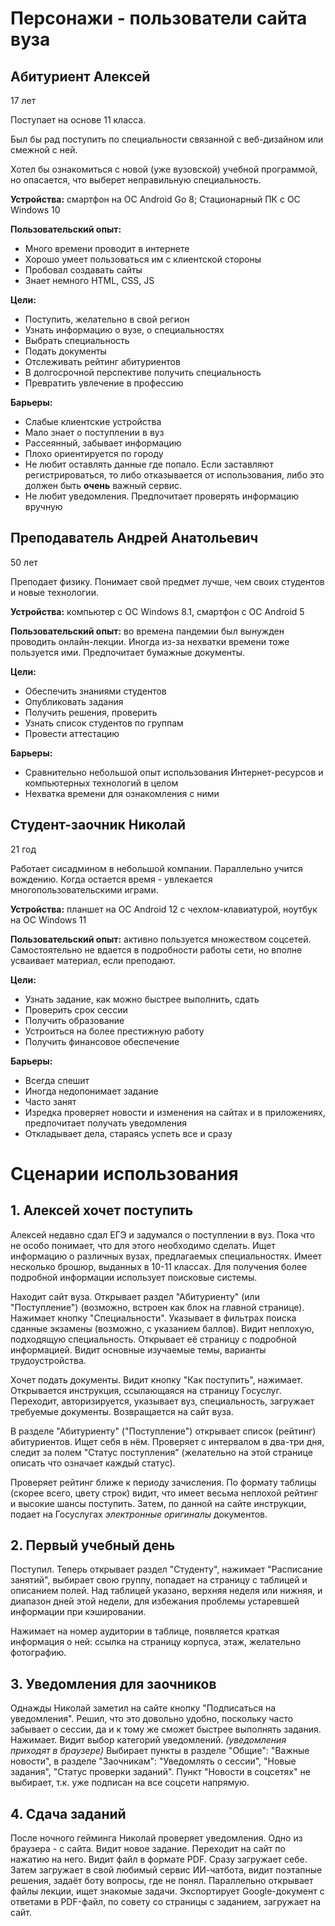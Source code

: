 Персонажи - пользователи сайта вуза
===================================

Абитуриент Алексей
------------------
17 лет

Поступает на основе 11 класса.

Был бы рад поступить по специальности связанной с веб-дизайном или смежной с ней.

Хотел бы ознакомиться с новой (уже вузовской) учебной программой, но опасается, что выберет неправильную специальность.

__Устройства:__ смартфон на ОС Android Go 8; Стационарный ПК с ОС Windows 10

__Пользовательский опыт:__
- Много времени проводит в интернете
- Хорошо умеет пользоваться им с клиентской стороны
- Пробовал создавать сайты
- Знает немного HTML, CSS, JS

__Цели:__
- Поступить, желательно в свой регион
- Узнать информацию о вузе, о специальностях
- Выбрать специальность
- Подать документы
- Отслеживать рейтинг абитуриентов
- В долгосрочной перспективе получить специальность
- Превратить увлечение в профессию

__Барьеры:__
- Слабые клиентские устройства
- Мало знает о поступлении в вуз
- Рассеянный, забывает информацию
- Плохо ориентируется по городу
- Не любит оставлять данные где попало. Если заставляют регистрироваться, то либо отказывается от использования, либо это должен быть __очень__ важный сервис.
- Не любит уведомления. Предпочитает проверять информацию вручную

Преподаватель Андрей Анатольевич
--------------------------------
50 лет

Преподает физику. Понимает свой предмет лучше, чем своих студентов и новые технологии.

__Устройства:__ компьютер с ОС Windows 8.1, смартфон с ОС Android 5

__Пользовательский опыт:__ во времена пандемии был вынужден проводить онлайн-лекции. Иногда из-за нехватки времени тоже пользуется ими. Предпочитает бумажные документы.

__Цели:__
- Обеспечить знаниями студентов
- Опубликовать задания
- Получить решения, проверить
- Узнать список студентов по группам
- Провести аттестацию

__Барьеры:__
- Сравнительно небольшой опыт использования Интернет-ресурсов и компьютерных технологий в целом
- Нехватка времени для ознакомления с ними

Студент-заочник Николай
-----------------------
21 год

Работает сисадмином в небольшой компании.
Параллельно учится вождению. Когда остается время - увлекается многопользовательскими играми.

__Устройства:__ планшет на ОС Android 12 с чехлом-клавиатурой, ноутбук на ОС Windows 11

__Пользовательский опыт:__ активно пользуется множеством соцсетей. Самостоятельно не вдается в подробности работы сети, но вполне усваивает материал, если преподают.

__Цели:__
- Узнать задание, как можно быстрее выполнить, сдать
- Проверить срок сессии
- Получить образование
- Устроиться на более престижную работу
- Получить финансовое обеспечение

__Барьеры:__
- Всегда спешит
- Иногда недопонимает задание
- Часто занят
- Изредка проверяет новости и изменения на сайтах и в приложениях, предпочитает получать уведомления
- Откладывает дела, стараясь успеть все и сразу

Сценарии использования
======================

1\. Алексей хочет поступить
--------------------------

Алексей недавно сдал ЕГЭ и задумался о поступлении в вуз. Пока что не особо понимает, что для этого необходимо сделать. Ищет информацию о различных вузах, предлагаемых специальностях. Имеет несколько брошюр, выданных в 10-11 классах. Для получения более подробной информации использует поисковые системы.

Находит сайт вуза. Открывает раздел "Абитуриенту" (или "Поступление") (возможно, встроен как блок на главной странице). Нажимает кнопку "Специальности". Указывает в фильтрах поиска сданные экзамены (возможно, с указанием баллов). Видит неплохую, подходящую специальность. Открывает её страницу с подробной информацией. Видит основные изучаемые темы, варианты трудоустройства.

Хочет подать документы. Видит кнопку "Как поступить", нажимает. Открывается инструкция, ссылающаяся на страницу Госуслуг. Переходит, авторизируется, указывает вуз, специальность, загружает требуемые документы. Возвращается на сайт вуза.

В разделе "Абитуриенту" ("Поступление") открывает список (рейтинг) абитуриентов. Ищет себя в нём. Проверяет с интервалом в два-три дня, следит за полем "Статус поступления" (желательно на этой странице описать что означает каждый статус).

Проверяет рейтинг ближе к периоду зачисления. По формату таблицы (скорее всего, цвету строк)
видит, что имеет весьма неплохой рейтинг и высокие шансы поступить. Затем, по данной на сайте инструкции, подает на Госуслугах _электронные оригиналы_ документов.

2\. Первый учебный день
----------------------

Поступил. Теперь открывает раздел "Студенту", нажимает "Расписание занятий", выбирает свою группу, попадает на страницу с таблицей и описанием полей. Над таблицей указано, верхняя неделя или нижняя, и диапазон дней этой недели, для избежания проблемы устаревшей информации при кэшировании.

Нажимает на номер аудитории в таблице, появляется краткая информация о ней: ссылка на страницу корпуса, этаж, желательно фотографию.

3\. Уведомления для заочников
----------------------------

Однажды Николай заметил на сайте кнопку "Подписаться на уведомления".
Решил, что это довольно удобно, поскольку часто забывает о сессии,
да и к тому же сможет быстрее выполнять задания.
Нажимает. Видит выбор категорий уведомлений. _(уведомления приходят в браузере)_
Выбирает пункты в разделе "Общие": "Важные новости",
в разделе "Заочникам": "Уведомлять о сессии", "Новые задания", "Статус проверки заданий".
Пункт "Новости в соцсетях" не выбирает, т.к. уже подписан на все соцсети напрямую.

4\. Сдача заданий
----------------

После ночного гейминга Николай проверяет уведомления.
Одно из браузера - с сайта.
Видит новое задание.
Переходит на сайт по нажатию на него.
Видит файл в формате PDF.
Сразу загружает себе.
Затем загружает в свой любимый сервис ИИ-чатбота, видит поэтапные решения, задаёт боту вопросы, где не понял.
Параллельно открывает файлы лекции, ищет знакомые задачи.
Экспортирует Google-документ с ответами в PDF-файл, по совету со страницы с заданием, загружает на сайт.

